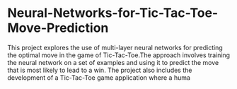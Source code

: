 # Neural-Networks-for-Tic-Tac-Toe-Move-Prediction
This project explores the use of multi-layer neural networks for predicting the optimal move in the game of Tic-Tac-Toe.The approach involves training the neural network on a set of examples and using it to predict the move that is most likely to lead to a win. The project also includes the development of a Tic-Tac-Toe game application where a huma
